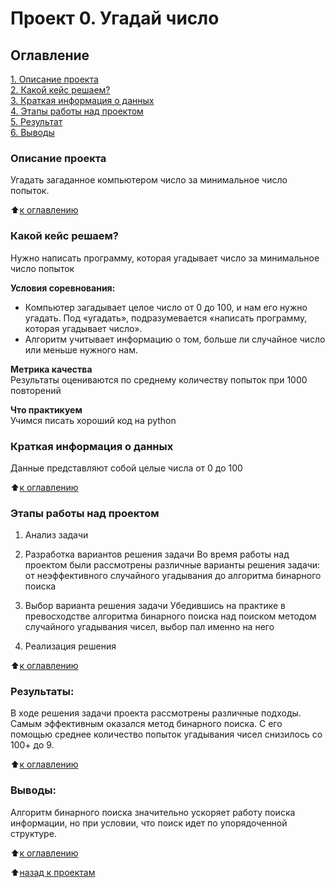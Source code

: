 # Проект 0. Угадай число

## Оглавление  
[1. Описание проекта](https://github.com/an-petruhin/My_projects/tree/main/Project_0#описание-проекта)  
[2. Какой кейс решаем?](https://github.com/an-petruhin/My_projects/tree/main/Project_0#Какой-кейс-решаем)  
[3. Краткая информация о данных](https://github.com/an-petruhin/My_projects/tree/main/Project_0#Краткая-информация-о-данных)  
[4. Этапы работы над проектом](https://github.com/an-petruhin/My_projects/tree/main/Project_0#Этапы-работы-над-проектом)  
[5. Результат](https://github.com/an-petruhin/My_projects/tree/main/Project_0#результаты)    
[6. Выводы](https://github.com/an-petruhin/My_projects/tree/main/Project_0#Выводы)

### Описание проекта    
Угадать загаданное компьютером число за минимальное число попыток.

:arrow_up:[к оглавлению](https://github.com/an-petruhin/My_projects/tree/main/Project_0#оглавление)


### Какой кейс решаем?    
Нужно написать программу, которая угадывает число за минимальное число попыток

**Условия соревнования:**  
- Компьютер загадывает целое число от 0 до 100, и нам его нужно угадать. Под «угадать», подразумевается «написать программу, которая угадывает число».
- Алгоритм учитывает информацию о том, больше ли случайное число или меньше нужного нам.

**Метрика качества**     
Результаты оцениваются по среднему количеству попыток при 1000 повторений

**Что практикуем**     
Учимся писать хороший код на python


### Краткая информация о данных
Данные представляют собой целые числа от 0 до 100
  
:arrow_up:[к оглавлению](https://github.com/an-petruhin/My_projects/tree/main/Project_0#оглавление)


### Этапы работы над проектом 
1. Анализ задачи

2. Разработка вариантов решения задачи
Во время работы над проектом были рассмотрены различные варианты решения задачи: от неэффективного случайного угадывания до алгоритма бинарного поиска

3. Выбор варианта решения задачи
Убедившись на практике в превосходстве алгоритма бинарного поиска над поиском методом случайного угадывания чисел, выбор пал именно на него

4. Реализация решения

:arrow_up:[к оглавлению](https://github.com/an-petruhin/My_projects/tree/main/Project_0#оглавление)


### Результаты:  
В ходе решения задачи проекта рассмотрены различные подходы. Самым эффективным оказался метод бинарного поиска. С его помощью среднее количество попыток угадывания чисел снизилось со 100+ до 9.

:arrow_up:[к оглавлению](https://github.com/an-petruhin/My_projects/tree/main/Project_0#оглавление)


### Выводы:  
Алгоритм бинарного поиска значительно ускоряет работу поиска информации, но при условии, что поиск идет по упорядоченной структуре.

:arrow_up:[к оглавлению](https://github.com/an-petruhin/My_projects/tree/main/Project_0#оглавление)


:arrow_up:[назад к проектам](https://github.com/an-petruhin/My_projects#проекты)